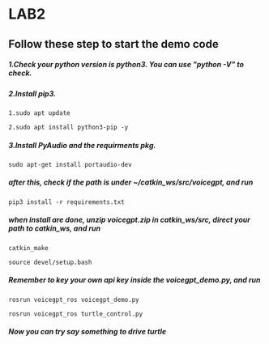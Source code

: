 # LAB2

## Follow these step to start the demo code

##### 1.Check your python version is python3. You can use "python -V" to check.

##### 2.Install pip3.

```
1.sudo apt update

2.sudo apt install python3-pip -y

```

##### 3.Install PyAudio and the requirments pkg.

```
sudo apt-get install portaudio-dev

```
##### after this, check if the path is under  ~/catkin_ws/src/voicegpt, and run 

```
pip3 install -r requirements.txt
```

##### when install are done, unzip voicegpt.zip in catkin_ws/src, direct your path to catkin_ws, and run

```
catkin_make 

source devel/setup.bash

```

##### Remember to key your own api key inside the voicegpt_demo.py, and run

```
rosrun voicegpt_ros voicegpt_demo.py

rosrun voicegpt_ros turtle_control.py
```

##### Now you can try say something to drive turtle
